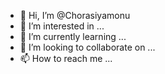 - 👋 Hi, I’m @Chorasiyamonu
- 👀 I’m interested in ...
- 🌱 I’m currently learning ...
- 💞️ I’m looking to collaborate on ...
- 📫 How to reach me ...

<!---
Chorasiyamonu/Chorasiyamonu is a ✨ special ✨ repository because its `README.md` (this file) appears on your GitHub profile.
You can click the Preview link to take a look at your changes.
--->
